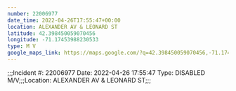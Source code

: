 ```yaml
---
number: 22006977
date_time: 2022-04-26T17:55:47+00:00
location: ALEXANDER AV & LEONARD ST
latitude: 42.398450059070456
longitude: -71.17453988230533
type: M V
google_maps_link: https://maps.google.com/?q=42.398450059070456,-71.17453988230533
---
```


;;;Incident #: 22006977  Date: 2022-04-26 17:55:47  Type: DISABLED M/V;;;Location: ALEXANDER AV & LEONARD ST;;;
